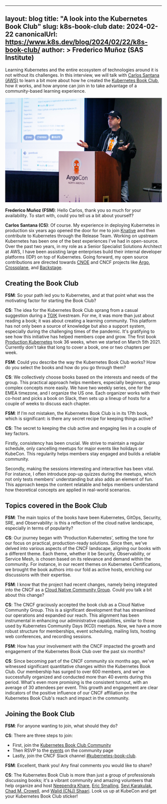 ------
layout: blog
title: "A look into the Kubernetes Book Club"
slug: k8s-book-club
date: 2024-02-22
canonicalUrl: https://www.k8s.dev/blog/2024/02/22/k8s-book-club/
author: >
  Frederico Muñoz (SAS Institute)
---

Learning Kubernetes and the entire ecosystem of technologies around it is not without its
challenges. In this interview, we will talk with [Carlos Santana
(AWS)](https://www.linkedin.com/in/csantanapr/) to learn a bit more about how he created the
[Kubernetes Book Club](https://community.cncf.io/kubernetes-virtual-book-club/), how it works, and
how anyone can join in to take advantage of a community-based learning experience.

![Carlos Santana speaking at KubeCon NA 2023](csantana_k8s_book_club.jpg)

**Frederico Muñoz (FSM)**: Hello Carlos, thank you so much for your availability. To start with,
could you tell us a bit about yourself?

**Carlos Santana (CS)**: Of course. My experience in deploying Kubernetes in production six
years ago opened the door for me to join [Knative](https://knative.dev/) and then contribute to
Kubernetes through the Release Team. Working on upstream Kubernetes has been one of the best
experiences I've had in open-source. Over the past two years, in my role as a Senior Specialist
Solutions Architect at AWS, I have been assisting large enterprises build their internal developer
platforms (IDP) on top of Kubernetes. Going forward, my open source contributions are directed
towards [CNOE](https://cnoe.io/) and CNCF projects like [Argo](https://github.com/argoproj),
[Crossplane](https://www.crossplane.io/), and [Backstage](https://www.cncf.io/projects/backstage/).

## Creating the Book Club

**FSM**: So your path led you to Kubernetes, and at that point what was the motivating factor for
starting the Book Club?

**CS**: The idea for the Kubernetes Book Club sprang from a casual suggestion during a
[TGIK](https://github.com/vmware-archive/tgik) livestream. For me, it was more than just about
reading a book; it was about creating a learning community. This platform has not only been a source
of knowledge but also a support system, especially during the challenging times of the
pandemic. It's gratifying to see how this initiative has helped members cope and grow. The first
book [Production
Kubernetes](https://www.oreilly.com/library/view/production-kubernetes/9781492092292/) took 36
weeks, when we started on March 5th 2021. Currently don't take that long to cover a book, one or two
chapters per week.

**FSM**: Could you describe the way the Kubernetes Book Club works? How do you select the books and how
do you go through them?

**CS**: We collectively choose books based on the interests and needs of the group. This practical
approach helps members, especially beginners, grasp complex concepts more easily. We have two weekly
series, one for the EMEA timezone, and I organize the US one. Each organizer works with their co-host
and picks a book on Slack, then sets up a lineup of hosts for a couple of weeks to discuss each
chapter.

**FSM**: If I’m not mistaken, the Kubernetes Book Club is in its 17th book, which is significant: is
there any secret recipe for keeping things active?

**CS**: The secret to keeping the club active and engaging lies in a couple of key factors.

Firstly, consistency has been crucial. We strive to maintain a regular schedule, only cancelling
meetups for major events like holidays or KubeCon. This regularity helps members stay engaged and
builds a reliable community.

Secondly, making the sessions interesting and interactive has been vital. For instance, I often
introduce pop-up quizzes during the meetups, which not only tests members' understanding but also
adds an element of fun. This approach keeps the content relatable and helps members understand how
theoretical concepts are applied in real-world scenarios.

## Topics covered in the Book Club

**FSM**: The main topics of the books have been Kubernetes, GitOps, Security, SRE, and
Observability: is this a reflection of the cloud native landscape, especially in terms of
popularity?

**CS**: Our journey began with 'Production Kubernetes', setting the tone for our focus on practical,
production-ready solutions. Since then, we've delved into various aspects of the CNCF landscape,
aligning our books with a different theme.  Each theme, whether it be Security, Observability, or
Service Mesh, is chosen based on its relevance and demand within the community. For instance, in our
recent themes on Kubernetes Certifications, we brought the book authors into our fold as active
hosts, enriching our discussions with their expertise.

**FSM**: I know that the project had recent changes, namely being integrated into the CNCF as a
[Cloud Native Community Group](https://community.cncf.io/). Could you talk a bit about this change?

**CS**: The CNCF graciously accepted the book club as a Cloud Native Community Group. This is a
significant development that has streamlined our operations and expanded our reach. This alignment
has been instrumental in enhancing our administrative capabilities, similar to those used by
Kubernetes Community Days (KCD) meetups. Now, we have a more robust structure for memberships, event
scheduling, mailing lists, hosting web conferences, and recording sessions.

**FSM**: How has your involvement with the CNCF impacted the growth and engagement of the Kubernetes
Book Club over the past six months?


**CS**: Since becoming part of the CNCF community six months ago, we've witnessed significant
quantitative changes within the Kubernetes Book Club. Our membership has surged to over 600 members,
and we've successfully organized and conducted more than 40 events during this period. What's even
more promising is the consistent turnout, with an average of 30 attendees per event. This growth and
engagement are clear indicators of the positive influence of our CNCF affiliation on the Kubernetes
Book Club's reach and impact in the community.


## Joining the Book Club

**FSM**: For anyone wanting to join, what should they do?

**CS**: There are three steps to join:

- First, join the [Kubernetes Book Club
  Community](https://community.cncf.io/kubernetes-virtual-book-club/)
- Then RSVP to the
  [events](https://community.cncf.io/kubernetes-virtual-book-club/)
  on the community page
- Lastly, join the CNCF Slack channel
  [#kubernetes-book-club](https://cloud-native.slack.com/archives/C05EYA14P37).

**FSM**: Excellent, thank you! Any final comments you would like to share?

**CS**: The Kubernetes Book Club is more than just a group of professionals discussing books; it's a
vibrant community and amazing volunteers that help organize and host [Neependra
Khare](https://www.linkedin.com/in/neependra/), [Eric
Smalling](https://www.linkedin.com/in/ericsmalling/), [Sevi
Karakulak](https://www.linkedin.com/in/sevikarakulak/), [Chad
M. Crowell](https://www.linkedin.com/in/chadmcrowell/), and [Walid (CNJ)
Shaari](https://www.linkedin.com/in/walidshaari/). Look us up at KubeCon and get your Kubernetes
Book Club sticker!
